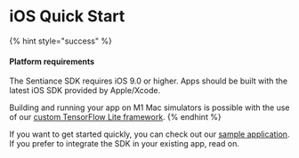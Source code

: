 # iOS Quick Start

{% hint style="success" %}
#### Platform requirements

The Sentiance SDK requires iOS 9.0 or higher. Apps should be built with the latest iOS SDK provided by Apple/Xcode.

Building and running your app on M1 Mac simulators is possible with the use of our [custom TensorFlow Lite framework](../../appendix/ios/m1-simulator-support.md).
{% endhint %}

If you want to get started quickly, you can check out our [sample application](https://github.com/sentiance/sample-apps-ios). If you prefer to integrate the SDK in your existing app, read on.

